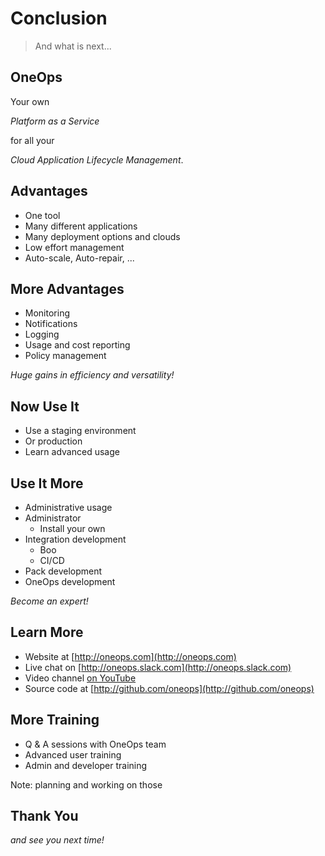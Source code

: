 # Conclusion

> And what is next...


## OneOps

Your own

<em class="yellow">Platform as a Service</em> 

for all your

<em class="yellow">Cloud Application Lifecycle Management</em>.


## Advantages

- One tool
- Many different applications
- Many deployment options and clouds
- Low effort management
- Auto-scale, Auto-repair, ...


## More Advantages

- Monitoring
- Notifications
- Logging
- Usage and cost reporting
- Policy management

<em class="yellow">Huge gains in efficiency and versatility!</em>


## Now Use It

- Use a staging environment
- Or production
- Learn advanced usage


## Use It More

- Administrative usage
- Administrator
  - Install your own
- Integration development
  - Boo
  - CI/CD
- Pack development
- OneOps development 

<em class="yellow">Become an expert!</em>


## Learn More

- Website at [http://oneops.com](http://oneops.com)
- Live chat on [http://oneops.slack.com](http://oneops.slack.com)
- Video channel [on YouTube](https://www.youtube.com/channel/UCajgVCGqZ2M9RhULR8Q5Iww)
- Source code at [http://github.com/oneops](http://github.com/oneops)


## More Training

- Q & A sessions with OneOps team
- Advanced user training
- Admin and developer training

Note: 
planning and working on those


## Thank You

<em class="yellow">and see you next time!</em>
